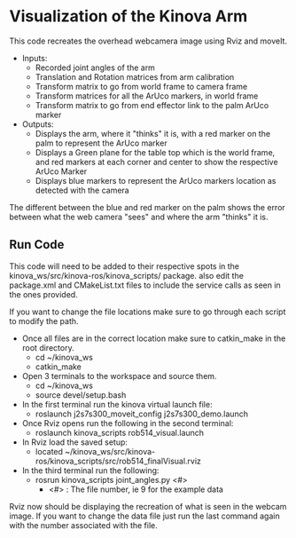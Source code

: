 # Visualization of the Kinova Arm

This code recreates the overhead webcamera image using Rviz and moveIt.
* Inputs:
	* Recorded joint angles of the arm
	* Translation and Rotation matrices from arm calibration
	* Transform matrix to go from world frame to camera frame
	* Transform matrices for all the ArUco markers, in world frame
	* Transform matrix to go from end effector link to the palm ArUco marker
* Outputs:
	* Displays the arm, where it "thinks" it is, with a red marker on the palm to represent the ArUco marker
	* Displays a Green plane for the table top which is the world frame, and red markers at each corner and center to show the respective ArUco Marker
	* Displays blue markers to represent the ArUco markers location as detected with the camera
  
The different between the blue and red marker on the palm shows the error between what the web camera "sees" and where the arm "thinks" it is. 

## Run Code

This code will need to be added to their respective spots in the kinova_ws/src/kinova-ros/kinova_scripts/ package.
also edit the package.xml and CMakeList.txt files to include the service calls as seen in the ones provided.

If you want to change the file locations make sure to go through each script to modify the path.

* Once all files are in the correct location make sure to catkin_make in the root directory.
	* cd ~/kinova_ws
	* catkin_make
* Open 3 terminals to the workspace and source them.
	* cd ~/kinova_ws
	* source devel/setup.bash
* In the first terminal run the kinova virtual launch file:
	* roslaunch j2s7s300_moveit_config j2s7s300_demo.launch
* Once Rviz opens run the following in the second terminal:
	* roslaunch kinova_scripts rob514_visual.launch
* In Rviz load the saved setup:
	* located ~/kinova_ws/src/kinova-ros/kinova_scripts/src/rob514_finalVisual.rviz
*	In the third terminal run the following:
	* rosrun kinova_scripts joint_angles.py <#>
		* <#> : The file number, ie 9 for the example data

Rviz now should be displaying the recreation of what is seen in the webcam image.  If you want to change the data file just run the last command again with the number associated with the file.

